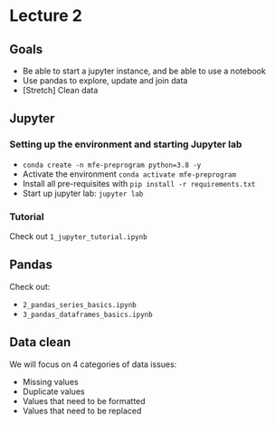 # Lecture 2

## Goals
- Be able to start a jupyter instance, and be able to use a notebook
- Use pandas to explore, update and join data
- \[Stretch\] Clean data

## Jupyter
### Setting up the environment and starting Jupyter lab
- `conda create -n mfe-preprogram python=3.8 -y`
- Activate the environment `conda activate mfe-preprogram`
- Install all pre-requisites with `pip install -r requirements.txt`
- Start up jupyter lab: `jupyter lab`

### Tutorial
Check out `1_jupyter_tutorial.ipynb`

## Pandas
Check out:
- `2_pandas_series_basics.ipynb`
- `3_pandas_dataframes_basics.ipynb`

## Data clean
We will focus on 4 categories of data issues:
- Missing values
- Duplicate values
- Values that need to be formatted
- Values that need to be replaced